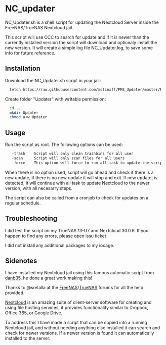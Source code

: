 # NC_updater
NC_Updater.sh is a shell script for updating the Nextcloud Server inside the FreeNAS/TrueNAS Nextcloud jail.

This script will use OCC to search for update and if it is newer than the currently installed version the script will download and optionaly install the new version.
It will create a simple log file NC_Updater.log, to save some info for future reference.


## Installation

Download the NC_Updater.sh script in your jail:

```bash
  fetch https://raw.githubusercontent.com/mstinaff/PMS_Updater/master/PMS_Updater.sh
```

Create folder "Updater" with writable permission:
```bash
  cd ..
  mkdir Updater
  chmod a+w Updater
```

## Usage

Run the script as root. The following options can be used:
```bash
   -trash    Script will only clean trashbins for all user
   -scan     Script will only scan files for all users
   -force    This option will force to run all task to update the script
```
When there is no option used, script will go ahead and check if there is a new update, if there is no new update it will stop and exit.
If new updatet is detected, it will continue with all task to update Nextcloud to the newer version, with all necesarry steps.

The script can also be called from a cronjob to check for updates on a regular schedule.


## Troubleshooting

I did test the script on my TrueNAS 13-U7 and Nextcloud 30.0.6.
If you happen to find any errors, please open issu ticket

I did not install any additional packages to my iocage. 


## Sidenotes

I have installed my Nextcloud jail using this famous automatic script from [danb35](https://github.com/danb35/freenas-iocage-nextcloud), he done a great work making this!

Thanks to @sretalla at the [FreeNAS](https://www.truenas.com/community)/[TrueNAS](https://www.truenas.com/community) forums for all the help provided.

[Nextcloud](https://nextcloud.com/) is an amazing suite of client-server software for creating and using file hosting services, it provides functionality similar to Dropbox, Office 365, or Google Drive.

To address this I have made a script that can be copied into a running Nextcloud jail, and without needing anything else installed it can search and check for newer versions. If a newer version is found it can automatically installed to the server.

